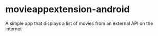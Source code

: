 # movieappextension-android
A simple app that displays a list of movies from an external API on the internet
